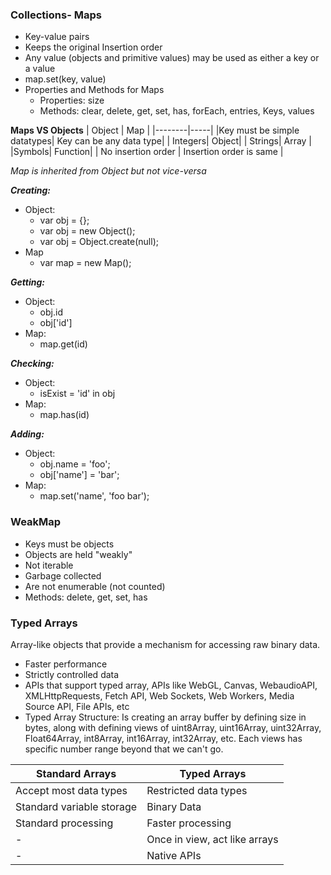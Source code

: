 ### Collections- Maps
- Key-value pairs
- Keeps the original Insertion order
- Any value (objects and primitive values) may be used as either a key or a value
- map.set(key, value)
- Properties and Methods for Maps
    - Properties: size
    - Methods: clear, delete, get, set, has, forEach, entries, Keys, values

**Maps VS Objects**
| Object | Map | 
|--------|-----|
|Key must be simple datatypes| Key can be any data type|
| Integers| Object|
| Strings| Array | 
|Symbols| Function|
| No insertion order | Insertion order is same |

*Map is inherited from Object but not vice-versa*

***Creating:***
- Object:
    - var obj = {};
    - var obj = new Object();
    - var obj = Object.create(null);
- Map
    - var map = new Map();


***Getting:***
- Object:
    - obj.id
    - obj['id']
- Map:
    - map.get(id)

***Checking:***
- Object:
    - isExist = 'id' in obj
- Map:
    - map.has(id)

***Adding:***
- Object:
    - obj.name = 'foo';
    - obj['name'] = 'bar';
- Map:
    - map.set('name', 'foo bar'); 

### WeakMap 
- Keys must be objects
- Objects are held "weakly"
- Not iterable 
- Garbage collected
- Are not enumerable (not counted)
- Methods: delete, get, set, has


### Typed Arrays
Array-like objects that provide a mechanism for accessing raw binary data.
- Faster performance
- Strictly controlled data
- APIs that support typed array, APIs like WebGL, Canvas, WebaudioAPI, XMLHttpRequests, Fetch API, Web Sockets, Web Workers, Media Source API, File APIs, etc
- Typed Array Structure: Is creating an array buffer by defining size in bytes, along with defining views of uint8Array, uint16Array, uint32Array, Float64Array, int8Array, int16Array, int32Array, etc. Each views has specific number range beyond that we can't go.


|Standard Arrays| Typed Arrays|
|---------------|-------------|
| Accept most data types| Restricted data types|
| Standard variable storage| Binary Data |
| Standard processing | Faster processing |
| - | Once in view, act like arrays|
| - | Native APIs|

